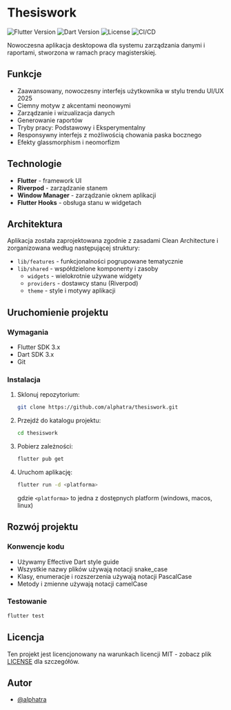 # Thesiswork

![Flutter Version](https://img.shields.io/badge/Flutter-3.x-blue)
![Dart Version](https://img.shields.io/badge/Dart-3.x-blue)
![License](https://img.shields.io/badge/License-MIT-green)
![CI/CD](https://github.com/alphatra/thesiswork/actions/workflows/ci.yml/badge.svg)

Nowoczesna aplikacja desktopowa dla systemu zarządzania danymi i raportami, stworzona w ramach pracy magisterskiej.

## Funkcje

- Zaawansowany, nowoczesny interfejs użytkownika w stylu trendu UI/UX 2025
- Ciemny motyw z akcentami neonowymi
- Zarządzanie i wizualizacja danych
- Generowanie raportów
- Tryby pracy: Podstawowy i Eksperymentalny
- Responsywny interfejs z możliwością chowania paska bocznego
- Efekty glassmorphism i neomorfizm

## Technologie

- **Flutter** - framework UI
- **Riverpod** - zarządzanie stanem
- **Window Manager** - zarządzanie oknem aplikacji
- **Flutter Hooks** - obsługa stanu w widgetach

## Architektura

Aplikacja została zaprojektowana zgodnie z zasadami Clean Architecture i zorganizowana według następującej struktury:

- `lib/features` - funkcjonalności pogrupowane tematycznie
- `lib/shared` - współdzielone komponenty i zasoby
  - `widgets` - wielokrotnie używane widgety
  - `providers` - dostawcy stanu (Riverpod)
  - `theme` - style i motywy aplikacji

## Uruchomienie projektu

### Wymagania

- Flutter SDK 3.x
- Dart SDK 3.x
- Git

### Instalacja

1. Sklonuj repozytorium:
   ```bash
   git clone https://github.com/alphatra/thesiswork.git
   ```

2. Przejdź do katalogu projektu:
   ```bash
   cd thesiswork
   ```

3. Pobierz zależności:
   ```bash
   flutter pub get
   ```

4. Uruchom aplikację:
   ```bash
   flutter run -d <platforma>
   ```
   gdzie `<platforma>` to jedna z dostępnych platform (windows, macos, linux)

## Rozwój projektu

### Konwencje kodu

- Używamy Effective Dart style guide
- Wszystkie nazwy plików używają notacji snake_case
- Klasy, enumeracje i rozszerzenia używają notacji PascalCase
- Metody i zmienne używają notacji camelCase

### Testowanie

```bash
flutter test
```

## Licencja

Ten projekt jest licencjonowany na warunkach licencji MIT - zobacz plik [LICENSE](LICENSE) dla szczegółów.

## Autor

- [@alphatra](https://github.com/alphatra)
